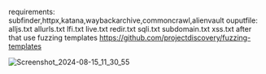 requirements:
subfinder,httpx,katana,waybackarchive,commoncrawl,alienvault
ouputfile:
alljs.txt  allurls.txt  lfi.txt  live.txt  redir.txt  sqli.txt  subdomain.txt  xss.txt
after that use fuzzing templates
https://github.com/projectdiscovery/fuzzing-templates

![Screenshot_2024-08-15_11_30_55](https://github.com/user-attachments/assets/2c3b06b4-6e68-4ee8-9cf7-308dc4f657d8)
